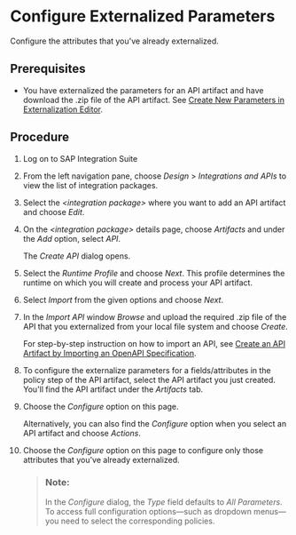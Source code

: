 <!-- loio024b8fd70c364979b8ae63ccba3bee3b -->

# Configure Externalized Parameters

Configure the attributes that you've already externalized.



<a name="loio024b8fd70c364979b8ae63ccba3bee3b__prereq_qxj_gcc_r2c"/>

## Prerequisites

-   You have externalized the parameters for an API artifact and have download the .zip file of the API artifact. See [Create New Parameters in Externalization Editor](create-new-parameters-in-externalization-editor-417e4e8.md).



## Procedure

1.  Log on to SAP Integration Suite 

2.  From the left navigation pane, choose *Design* \> *Integrations and APIs* to view the list of integration packages.

3.  Select the *<integration package\>* where you want to add an API artifact and choose *Edit*.

4.  On the *<integration package\>* details page, choose *Artifacts* and under the *Add* option, select *API*.

    The *Create API* dialog opens.

5.  Select the *Runtime Profile* and choose *Next*. This profile determines the runtime on which you will create and process your API artifact.

6.  Select *Import* from the given options and choose *Next*.

7.  In the *Import API* window *Browse* and upload the required .zip file of the API that you externalized from your local file system and choose *Create*.

    For step-by-step instruction on how to import an API, see [Create an API Artifact by Importing an OpenAPI Specification](create-an-api-artifact-by-importing-an-openapi-specification-fb99a7d.md).

8.  To configure the externalize parameters for a fields/attributes in the policy step of the API artifact, select the API artifact you just created. You'll find the API artifact under the *Artifacts* tab.

9.  Choose the *Configure* option on this page.

    Alternatively, you can also find the *Configure* option when you select an API artifact and choose *Actions*.

10. Choose the *Configure* option on this page to configure only those attributes that you've already externalized.

    > ### Note:  
    > In the *Configure* dialog, the *Type* field defaults to *All Parameters*. To access full configuration options—such as dropdown menus—you need to select the corresponding policies.


